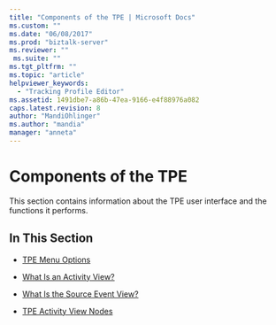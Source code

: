 ```yaml
---
title: "Components of the TPE | Microsoft Docs"
ms.custom: ""
ms.date: "06/08/2017"
ms.prod: "biztalk-server"
ms.reviewer: ""
 ms.suite: ""
ms.tgt_pltfrm: ""
ms.topic: "article"
helpviewer_keywords: 
  - "Tracking Profile Editor"
ms.assetid: 1491dbe7-a86b-47ea-9166-e4f88976a082
caps.latest.revision: 8
author: "MandiOhlinger"
ms.author: "mandia"
manager: "anneta"
---
```

# Components of the TPE
This section contains information about the TPE user interface and the functions it performs.  
  
## In This Section  
  
-   [TPE Menu Options](../core/tpe-menu-options.md)  
  
-   [What Is an Activity View?](../core/what-is-an-activity-view.md)  
  
-   [What Is the Source Event View?](../core/what-is-the-source-event-view.md)  
  
-   [TPE Activity View Nodes](../core/tpe-activity-view-nodes.md)